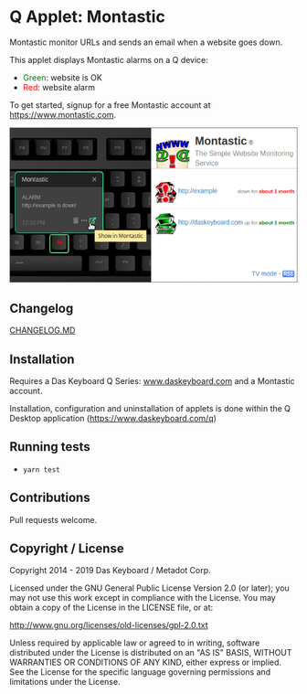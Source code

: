 # Q Applet: Montastic

Montastic monitor URLs and sends an email when a website goes down.

This applet displays Montastic alarms on a Q device:

- <span style="color:green">Green</span>: website is OK
- <span style="color:red">Red</span>: website alarm

To get started, signup for a free Montastic account at <https://www.montastic.com>.

![Montastic on a Das Keybaord Q](assets/image.png "Das Keyboard Montastic applet")

## Changelog

[CHANGELOG.MD](CHANGELOG.md)

## Installation

Requires a Das Keyboard Q Series: www.daskeyboard.com and a Montastic account.

Installation, configuration and uninstallation of applets is done within
the Q Desktop application (https://www.daskeyboard.com/q)

## Running tests

- `yarn test`

## Contributions

Pull requests welcome.

## Copyright / License

Copyright 2014 - 2019 Das Keyboard / Metadot Corp.

Licensed under the GNU General Public License Version 2.0 (or later);
you may not use this work except in compliance with the License.
You may obtain a copy of the License in the LICENSE file, or at:

   http://www.gnu.org/licenses/old-licenses/gpl-2.0.txt

Unless required by applicable law or agreed to in writing, software
distributed under the License is distributed on an "AS IS" BASIS,
WITHOUT WARRANTIES OR CONDITIONS OF ANY KIND, either express or implied.
See the License for the specific language governing permissions and
limitations under the License.
